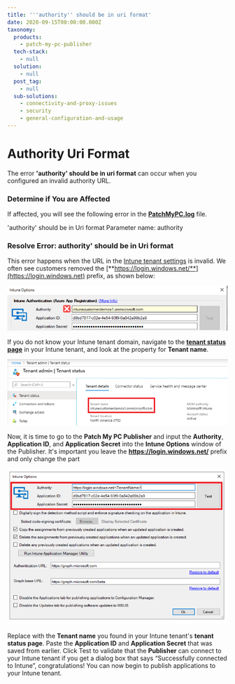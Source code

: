```yaml
---
title: '''authority'' should be in uri format'
date: 2020-09-15T00:00:00.000Z
taxonomy:
  products:
    - patch-my-pc-publisher
  tech-stack:
    - null
  solution:
    - null
  post_tag:
    - null
  sub-solutions:
    - connectivity-and-proxy-issues
    - security
    - general-configuration-and-usage
---
```


# Authority Uri Format

The error **'authority' should be in uri format** can occur when you configured an invalid authority URL.

### Determine if You are Affected

If affected, you will see the following error in the [**PatchMyPC.log**](../../collecting-log-files-for-patch-my-pc-support/#publishing-service-app-logs-intune) file.

'authority' should be in Uri format Parameter name: authority

### Resolve Error: authority' should be in Uri format

This error happens when the URL in the [Intune tenant settings](https://patchmypc.com/intune-authentication-using-azure-app-registration#topic4) is invalid. We often see customers removed the [**https://login.windows.net/**](https://login.windows.net) prefix, as shown below:

!['authority' should be in Uri format](../../_images/authority-should-be-in-Uri-format.png)

If you do not know your Intune tenant domain, navigate to the [**tenant status page**](https://devicemanagement.microsoft.com/#blade/Microsoft_Intune_DeviceSettings/TenantAdminMenu/tenantStatus) in your Intune tenant, and look at the property for **Tenant name**.

![tenant status page in intune tenant](../../_images/tenant-status.png)

Now, it is time to go to the **Patch My PC Publisher** and input the **Authority**, **Application ID**, and **Application Secret** into the **Intune Options** window of the Publisher. It's important you leave the **https://login.windows.net/** prefix and only change the part

![inputting authoridy, application id, and secret into intune options in publisher](../../_images/input-authority-ID-secret.png)

Replace with the **Tenant name** you found in your Intune tenant's **tenant status page**.  Paste the **Application ID** and **Application Secret** that was saved from earlier.  Click Test to validate that the **Publisher** can connect to your Intune tenant if you get a dialog box that says “Successfully connected to Intune”, congratulations!  You can now begin to publish applications to your Intune tenant.

